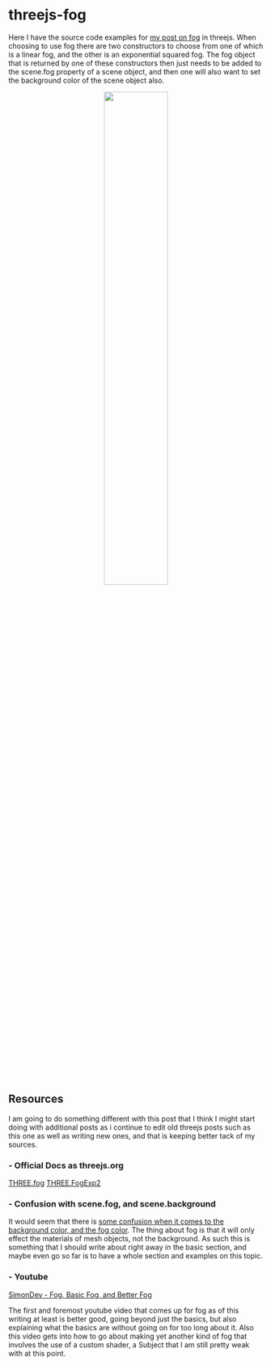 # threejs-fog

Here I have the source code examples for [my post on fog](https://dustinpfister.github.io/2018/04/16/threejs-fog/) in threejs. When choosing to use fog there are two constructors to choose from one of which is a linear fog, and the other is an exponential squared fog. The fog object that is returned by one of these constructors then just needs to be added to the scene.fog property of a scene object, and then one will also want to set the background color of the scene object also.

<div align="center">
      <a href="https://www.youtube.com/watch?v=qDhzsXUyuY8">
         <img src="https://img.youtube.com/vi/qDhzsXUyuY8/0.jpg" style="width:50%;">
      </a>
</div>

## Resources

I am going to do something different with this post that I think I might start doing with additional posts as i continue to edit old threejs posts such as this one as well as writing new ones, and that is keeping better tack of my sources.

### - Official Docs as threejs.org

[THREE.fog](https://threejs.org/docs/#api/en/scenes/Fog)
[THREE.FogExp2](https://threejs.org/docs/#api/en/scenes/FogExp2)

### - Confusion with scene.fog, and scene.background

It would seem that there is [some confusion when it comes to the background color, and the fog color](https://discourse.threejs.org/t/is-there-a-way-to-apply-fog-to-mesh-only-and-not-be-visible/12511/3). The thing about fog is that it will only effect the materials of mesh objects, not the background. As such this is something that I should write about right away in the basic section, and maybe even go so far is to have a whole section and examples on this topic.

### - Youtube

[SimonDev - Fog, Basic Fog, and Better Fog](https://www.youtube.com/watch?v=k1zGz55EqfU)

The first and foremost youtube video that comes up for fog as of this writing at least is better good, going beyond just the basics, but also explaining what the basics are without going on for too long about it. Also this video gets into how to go about making yet another kind of fog that involves the use of a custom shader, a Subject that I am still pretty weak with at this point.
